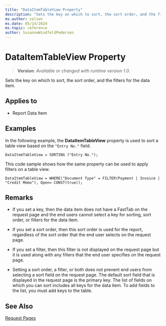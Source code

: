 ```yaml
---
title: "DataItemTableView Property"
description: "Sets the key on which to sort, the sort order, and the filters for the data item."
ms.author: solsen
ms.date: 05/14/2024
ms.topic: reference
author: SusanneWindfeldPedersen
---
```

[//]: # (START>DO_NOT_EDIT)
[//]: # (IMPORTANT:Do not edit any of the content between here and the END>DO_NOT_EDIT.)
[//]: # (Any modifications should be made in the .xml files in the ModernDev repo.)
# DataItemTableView Property
> **Version**: _Available or changed with runtime version 1.0._

Sets the key on which to sort, the sort order, and the filters for the data item.

## Applies to
-   Report Data Item

[//]: # (IMPORTANT: END>DO_NOT_EDIT)

## Examples

In the following example, the **DataItemTableView** property is used to sort a table view based on the `"Entry No."` field.

```AL
DataItemTableView = SORTING ("Entry No.");
```

This code sample shows how the same property can be used to apply filters on a table view.

```AL
DataItemTableView = WHERE("Document Type" = FILTER(Payment | Invoice | "Credit Memo"), Open= CONST(true));
```
  
## Remarks  

- If you set a key, then the data item does not have a FastTab on the request page and the end users cannot select a key for sorting, sort order, or filters for the data item.  
  
- If you set a sort order, then this sort order is used for the report, regardless of the sort order that the end user selects on the request page.  
  
- If you set a filter, then this filter is not displayed on the request page but it is used along with any filters that the end user specifies on the request page.  
  
- Setting a sort order, a filter, or both does not prevent end users from selecting a sort field on the request page. The default sort field that is displayed in the request page is the primary key. The list of fields on which you can sort includes all keys for the data item. To add fields to the list, you must add keys to the table.

## See Also

[Request Pages](../devenv-request-pages.md)
